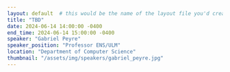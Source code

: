 ```yaml
---
layout: default  # this would be the name of the layout file you'd create for events
title: "TBD"
date: 2024-06-14 14:00:00 -0400
end_time: 2024-06-14 15:00:00 -0400
speaker: "Gabriel Peyre"
speaker_position: "Professor ENS/ULM"
location: "Department of Computer Science"
thumbnail: "/assets/img/speakers/gabriel_peyre.jpg"
---
```



